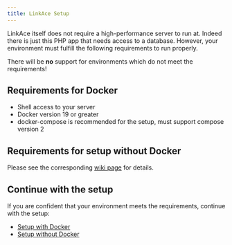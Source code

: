 ```yaml
---
title: LinkAce Setup
---
```


LinkAce itself does not require a high-performance server to run at. Indeed there is just this PHP app that needs access
to a database. However, your environment must fulfill the following requirements to run properly.

There will be **no** support for environments which do not meet the requirements!


## Requirements for Docker

* Shell access to your server
* Docker version 19 or greater
* docker-compose is recommended for the setup, must support compose version 2


## Requirements for setup without Docker

Please see the corresponding [wiki page](/docs/v1/setup/setup-without-docker) for details.


## Continue with the setup

If you are confident that your environment meets the requirements, continue with the setup:

* [Setup with Docker](/docs/v1/setup/setup-with-docker)
* [Setup without Docker](/docs/v1/setup/setup-without-docker)
